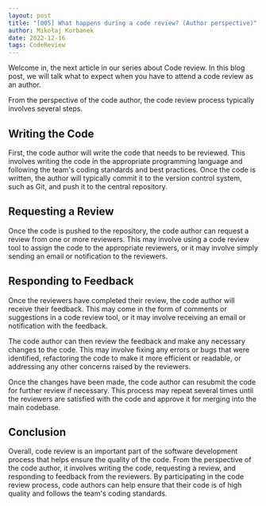 ```yaml
---
layout: post
title: "[005] What happens during a code review? (Author perspective)"
author: Mikołaj Korbanek
date: 2022-12-16
tags: CodeReview
---
```


Welcome in, the next article in our series about Code review. In this blog post, we will talk what to expect when you have to attend a code review as an author.

From the perspective of the code author, the code review process typically involves several steps.

## Writing the Code
First, the code author will write the code that needs to be reviewed. This involves writing the code in the appropriate programming language and following the team's coding standards and best practices. Once the code is written, the author will typically commit it to the version control system, such as Git, and push it to the central repository.

## Requesting a Review
Once the code is pushed to the repository, the code author can request a review from one or more reviewers. This may involve using a code review tool to assign the code to the appropriate reviewers, or it may involve simply sending an email or notification to the reviewers.

## Responding to Feedback
Once the reviewers have completed their review, the code author will receive their feedback. This may come in the form of comments or suggestions in a code review tool, or it may involve receiving an email or notification with the feedback.

The code author can then review the feedback and make any necessary changes to the code. This may involve fixing any errors or bugs that were identified, refactoring the code to make it more efficient or readable, or addressing any other concerns raised by the reviewers.

Once the changes have been made, the code author can resubmit the code for further review if necessary. This process may repeat several times until the reviewers are satisfied with the code and approve it for merging into the main codebase.

## Conclusion
Overall, code review is an important part of the software development process that helps ensure the quality of the code. From the perspective of the code author, it involves writing the code, requesting a review, and responding to feedback from the reviewers. By participating in the code review process, code authors can help ensure that their code is of high quality and follows the team's coding standards.